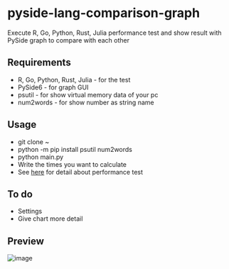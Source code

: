 # pyside-lang-comparison-graph
Execute R, Go, Python, Rust, Julia performance test and show result with PySide graph to compare with each other

## Requirements
* R, Go, Python, Rust, Julia - for the test
* PySide6 - for graph GUI
* psutil - for show virtual memory data of your pc
* num2words - for show number as string name

## Usage
* git clone ~
* python -m pip install psutil num2words
* python main.py
* Write the times you want to calculate
* See <a href="https://github.com/yjg30737/high-performance-lang-comparison.git">here</a> for detail about performance test

## To do
* Settings
* Give chart more detail

## Preview

![image](https://user-images.githubusercontent.com/55078043/194853301-83c1e399-aa4d-463e-83e2-8b8bcc5c0483.png)
